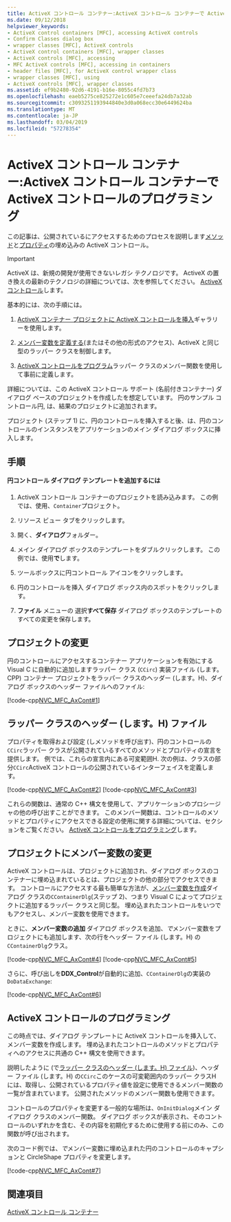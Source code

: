 ```yaml
---
title: ActiveX コントロール コンテナー:ActiveX コントロール コンテナーで ActiveX コントロールのプログラミング
ms.date: 09/12/2018
helpviewer_keywords:
- ActiveX control containers [MFC], accessing ActiveX controls
- Confirm Classes dialog box
- wrapper classes [MFC], ActiveX controls
- ActiveX control containers [MFC], wrapper classes
- ActiveX controls [MFC], accessing
- MFC ActiveX controls [MFC], accessing in containers
- header files [MFC], for ActiveX control wrapper class
- wrapper classes [MFC], using
- ActiveX controls [MFC], wrapper classes
ms.assetid: ef9b2480-92d6-4191-b16e-8055c4fd7b73
ms.openlocfilehash: eaeb5275ce825272e1c605e7ceeefa24db7a32ab
ms.sourcegitcommit: c3093251193944840e3d0a068ecc30e6449624ba
ms.translationtype: MT
ms.contentlocale: ja-JP
ms.lasthandoff: 03/04/2019
ms.locfileid: "57278354"
---
```

# <a name="activex-control-containers-programming-activex-controls-in-an-activex-control-container"></a>ActiveX コントロール コンテナー:ActiveX コントロール コンテナーで ActiveX コントロールのプログラミング

この記事は、公開されているにアクセスするためのプロセスを説明します[メソッド](../mfc/mfc-activex-controls-methods.md)と[プロパティ](../mfc/mfc-activex-controls-properties.md)の埋め込みの ActiveX コントロール。

>[!IMPORTANT]
> ActiveX は、新規の開発が使用できないレガシ テクノロジです。 ActiveX の置き換えの最新のテクノロジの詳細については、次を参照してください。 [ActiveX コントロール](activex-controls.md)します。

基本的には、次の手順には。

1. [ActiveX コンテナー プロジェクトに ActiveX コントロールを挿入](../mfc/inserting-a-control-into-a-control-container-application.md)ギャラリーを使用します。

1. [メンバー変数を定義する](../mfc/activex-control-containers-connecting-an-activex-control-to-a-member-variable.md)(またはその他の形式のアクセス)、ActiveX と同じ型のラッパー クラスを制御します。

1. [ActiveX コントロールをプログラム](#_core_programming_the_activex_control)ラッパー クラスのメンバー関数を使用して事前に定義します。

詳細については、この ActiveX コントロール サポート (名前付きコンテナー) ダイアログ ベースのプロジェクトを作成したを想定しています。 円のサンプル コントロール円, は、結果のプロジェクトに追加されます。

プロジェクト (ステップ 1) に、円のコントロールを挿入すると後、は、円のコントロールのインスタンスをアプリケーションのメイン ダイアログ ボックスに挿入します。

## <a name="procedures"></a>手順

#### <a name="to-add-the-circ-control-to-the-dialog-template"></a>円コントロール ダイアログ テンプレートを追加するには

1. ActiveX コントロール コンテナーのプロジェクトを読み込みます。 この例では、使用、`Container`プロジェクト。

1. リソース ビュー タブをクリックします。

1. 開く、**ダイアログ**フォルダー。

1. メイン ダイアログ ボックスのテンプレートをダブルクリックします。 この例では、使用**で**します。

1. ツールボックスに円コントロール アイコンをクリックします。

1. 円のコントロールを挿入 ダイアログ ボックス内のスポットをクリックします。

1. **ファイル** メニューの 選択**すべて保存** ダイアログ ボックスのテンプレートのすべての変更を保存します。

## <a name="modifications-to-the-project"></a>プロジェクトの変更

円のコントロールにアクセスするコンテナー アプリケーションを有効にする Visual C に自動的に追加しますラッパー クラス (`CCirc`) 実装ファイル (します。CPP) コンテナー プロジェクトをラッパー クラスのヘッダー (します。H)、ダイアログ ボックスのヘッダー ファイルへのファイル:

[!code-cpp[NVC_MFC_AxCont#1](../mfc/codesnippet/cpp/programming-activex-controls-in-a-activex-control-container_1.h)]

##  <a name="_core_the_wrapper_class_header_28h29_file"></a> ラッパー クラスのヘッダー (します。H) ファイル

プロパティを取得および設定 (しメソッドを呼び出す)、円のコントロールの`CCirc`ラッパー クラスが公開されているすべてのメソッドとプロパティの宣言を提供します。 例では、これらの宣言内にある可変範囲H. 次の例は、クラスの部分`CCirc`ActiveX コントロールの公開されているインターフェイスを定義します。

[!code-cpp[NVC_MFC_AxCont#2](../mfc/codesnippet/cpp/programming-activex-controls-in-a-activex-control-container_2.h)]
[!code-cpp[NVC_MFC_AxCont#3](../mfc/codesnippet/cpp/programming-activex-controls-in-a-activex-control-container_3.h)]

これらの関数は、通常の C++ 構文を使用して、アプリケーションのプロシージャの他の呼び出すことができます。 このメンバー関数は、コントロールのメソッドとプロパティにアクセスできる設定の使用に関する詳細については、セクションをご覧ください。 [ActiveX コントロールをプログラミング](#_core_programming_the_activex_control)します。

##  <a name="_core_member_variable_modifications_to_the_project"></a> プロジェクトにメンバー変数の変更

ActiveX コントロールは、プロジェクトに追加され、ダイアログ ボックスのコンテナーに埋め込まれているとは、プロジェクトの他の部分でアクセスできます。 コントロールにアクセスする最も簡単な方法が、[メンバー変数を作成](../mfc/activex-control-containers-connecting-an-activex-control-to-a-member-variable.md)ダイアログ クラスの`CContainerDlg`(ステップ 2)、つまり Visual C によってプロジェクトに追加するラッパー クラスと同じ型。 埋め込まれたコントロールをいつでもアクセスし、メンバー変数を使用できます。

ときに、**メンバー変数の追加** ダイアログ ボックスを追加、*で*メンバー変数をプロジェクトにも追加します、次の行をヘッダー ファイル (します。H) の`CContainerDlg`クラス。

[!code-cpp[NVC_MFC_AxCont#4](../mfc/codesnippet/cpp/programming-activex-controls-in-a-activex-control-container_4.h)]
[!code-cpp[NVC_MFC_AxCont#5](../mfc/codesnippet/cpp/programming-activex-controls-in-a-activex-control-container_5.h)]

さらに、呼び出しを**DDX_Control**が自動的に追加、`CContainerDlg`の実装の`DoDataExchange`:

[!code-cpp[NVC_MFC_AxCont#6](../mfc/codesnippet/cpp/programming-activex-controls-in-a-activex-control-container_6.cpp)]

##  <a name="_core_programming_the_activex_control"></a> ActiveX コントロールのプログラミング

この時点では、ダイアログ テンプレートに ActiveX コントロールを挿入して、メンバー変数を作成します。 埋め込まれたコントロールのメソッドとプロパティへのアクセスに共通の C++ 構文を使用できます。

説明したように (で[ラッパー クラスのヘッダー (します。H) ファイル](#_core_the_wrapper_class_header_28h29_file))、ヘッダー ファイル (します。H) の`CCirc`このケースの可変範囲内のラッパー クラスH には、取得し、公開されているプロパティ値を設定に使用できるメンバー関数の一覧が含まれています。 公開されたメソッドのメンバー関数も使用できます。

コントロールのプロパティを変更する一般的な場所は、`OnInitDialog`メイン ダイアログ クラスのメンバー関数。 ダイアログ ボックスが表示され、そのコントロールのいずれかを含む、その内容を初期化するために使用する前にのみ、この関数が呼び出されます。

次のコード例では、*で*メンバー変数に埋め込まれた円のコントロールのキャプションと CircleShape プロパティを変更します。

[!code-cpp[NVC_MFC_AxCont#7](../mfc/codesnippet/cpp/programming-activex-controls-in-a-activex-control-container_7.cpp)]

## <a name="see-also"></a>関連項目

[ActiveX コントロール コンテナー](../mfc/activex-control-containers.md)
